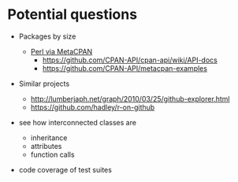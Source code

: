 Potential questions
===================

- Packages by size
  - [Perl via MetaCPAN](http://explorer.metacpan.org/?url=%2Frelease%2F_search%3Fq%3Dstatus%3Alatest%26sort%3Dstat.size%3Adesc%26fields%3Dname%2Cstat.size%2Cdate%26size%3D100&content=)
    - https://github.com/CPAN-API/cpan-api/wiki/API-docs
    - https://github.com/CPAN-API/metacpan-examples

- Similar projects
  - http://lumberjaph.net/graph/2010/03/25/github-explorer.html
  - https://github.com/hadley/r-on-github

- see how interconnected classes are
  - inheritance
  - attributes
  - function calls

- code coverage of test suites
